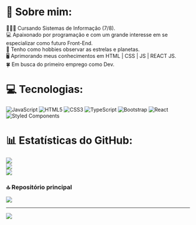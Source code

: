 # 💫 Sobre mim:
👨🏻‍💻 Cursando Sistemas de Informação (7/8).<br>💻 Apaixonado por programação e com um grande interesse em se especializar como futuro Front-End. <br>🔭 Tenho como hobbies observar as estrelas e planetas. <br>🖥️ Aprimorando meus conhecimentos em HTML | CSS | JS | REACT JS. <br>🍀 Em busca do primeiro emprego como Dev. 

# 💻 Tecnologias:
![JavaScript](https://img.shields.io/badge/javascript-%23323330.svg?style=for-the-badge&logo=javascript&logoColor=%23F7DF1E) ![HTML5](https://img.shields.io/badge/html5-%23E34F26.svg?style=for-the-badge&logo=html5&logoColor=white) ![CSS3](https://img.shields.io/badge/css3-%231572B6.svg?style=for-the-badge&logo=css3&logoColor=white) ![TypeScript](https://img.shields.io/badge/typescript-%23007ACC.svg?style=for-the-badge&logo=typescript&logoColor=white) ![Bootstrap](https://img.shields.io/badge/bootstrap-%23563D7C.svg?style=for-the-badge&logo=bootstrap&logoColor=white) ![React](https://img.shields.io/badge/react-%2320232a.svg?style=for-the-badge&logo=react&logoColor=%2361DAFB) ![Styled Components](https://img.shields.io/badge/styled--components-DB7093?style=for-the-badge&logo=styled-components&logoColor=white)
# 📊 Estatísticas do GitHub:
![](https://github-readme-stats.vercel.app/api?username=Dev-ClaudioGoncalves&theme=dracula&hide_border=true&include_all_commits=false&count_private=false)<br/>
![](https://github-readme-streak-stats.herokuapp.com/?user=Dev-ClaudioGoncalves&theme=dracula&hide_border=true)<br/>
![](https://github-readme-stats.vercel.app/api/top-langs/?username=Dev-ClaudioGoncalves&theme=dracula&hide_border=true&include_all_commits=false&count_private=false&layout=compact)

### 🔝 Repositório principal
![](https://github-contributor-stats.vercel.app/api?username=Dev-ClaudioGoncalves&limit=5&theme=dark&combine_all_yearly_contributions=true)

---
[![](https://visitcount.itsvg.in/api?id=Dev-ClaudioGoncalves&icon=0&color=0)](https://visitcount.itsvg.in)

<!-- Proudly created with GPRM ( https://gprm.itsvg.in ) -->
